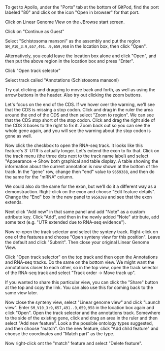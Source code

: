 To get to Apollo, under the "Ports" tab at the bottom of GitPod, find the port
labeled "80" and click on the icon "Open in browser" for that port.

Click on Linear Genome View on the JBrowse start screen.

Click on "Continue as Guest"

Select "Schistosoma mansoni" as the assembly and put the region
`SM_V10_3:9,657,491..9,659,958` in the location box, then click "Open".

Alternatively, you could leave the location box alone and click "Open", and then
put the above region in the location box and press "Enter".

Click "Open track selector"

Select track called "Annotations (Schistosoma mansoni)

Try out clicking and dragging to move back and forth, as well as using the arrow
buttons in the header. Also try out clicking the zoom buttons.

Let's focus on the end of the CDS. If we hover over the warning, we'll see that
the CDS is missing a stop codon. Click and drag in the ruler the area around
the  end of the CDS and then select "Zoom to region". We can see that the CDS
stop short of the stop codon. Click and drag the right side of the CDS 3 bases
to the right to fix it. Zoom back out so you can see the whole gene again, and
you will see the warning about the stop codon is gone as well.

Now click the checkbox to open the RNA-seq track. It looks like this feature's
3\` UTR is actually longer. Let's extend the exon to fix that. Click on the
track menu (the three dots next to the track name label) and select "Appearance
-> Show both graphical and table display. A table showing the information about
the current annotation is now shown at the bottom of the track. In the "gene"
row, change then "end" value to `9659388`, and then do the same for the "mRNA"
column.

We could also do the same for the exon, but we'll do it a different way as a
demonstraction. Right-click on the exon and choose "Edit feature details".
Change the "End" box in the new panel to `9659388` and see that the exon
extends.

Next click "Add new" in that same panel and add "Note" as a custom attribute
key. Click "Add", and then in the newly added "Note" attribute, add some text
(e.g. "UTR extended due to RNA-seq evidence").

Now re-open the track selector and select the synteny track. Right-click on one
of the features and choose "Open synteny view for this position". Leave the
default and click "Submit". Then close your original Linear Genome View.

Click "Open track selector" on the top track and then open the Annotations and
RNA-seq tracks. Do the same on the bottom view. We might want the annotations
closer to each other, so in the top view, open the track selector of the RNA-seq
track and select "Track order -> Move track up".

If you wanted to share this particular view, you can click the "Share" button at
the top and copy the link. You can also use this for coming back to the same
view later.

Now close the synteny view, select "Linear genome view" and click "Launch view".
Enter `SM_V10_3:9,657,491..9,659,958` in the location box again and click
"Open". Open the track selector and the annotations track. Somewhere to the side
of the existing gene, click and drag an area in the ruler and then select "Add
new feature". Look a the possible ontology types suggested, and then choose
"match". On the new feature, click "Add child feature" and choose the
coordinates and "Match part" as the type.

Now right-click ont the "match" feature and select "Delete feature".
